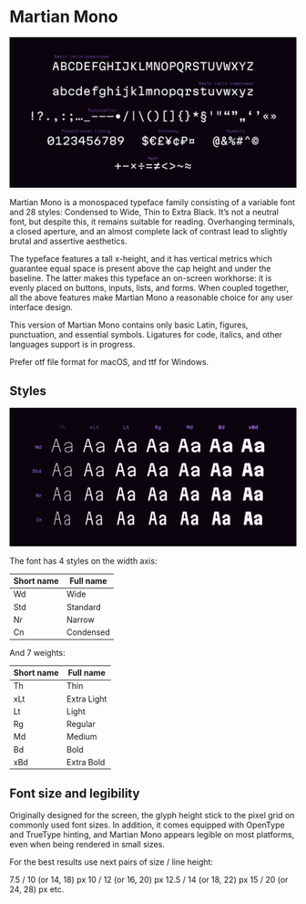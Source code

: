 # Martian Mono

<img src="./images/martian-mono-0.9.0-character-set.png" width="830">

Martian Mono is a monospaced typeface family consisting of a variable font and 28 styles: Condensed to Wide, Thin to Extra Black. It’s not a neutral font, but despite this, it remains suitable for reading. Overhanging terminals, a closed aperture, and an almost complete lack of contrast lead to slightly brutal and assertive aesthetics.

The typeface features a tall x-height, and it has vertical metrics which guarantee equal space is present above the cap height and under the baseline. The latter makes this typeface an on-screen workhorse: it is evenly placed on buttons, inputs, lists, and forms. When coupled together, all the above features make Martian Mono a reasonable choice for any user interface design.

This version of Martian Mono contains only basic Latin, figures, punctuation, and essential symbols. Ligatures for code, italics, and other languages support is in progress.

Prefer otf file format for macOS, and ttf for Windows.

## Styles

<img src="./images/martian-mono-font-styles.png" width="830">

The font has 4 styles on the width axis:

| Short name | Full name |
| ---------- | --------- |
| Wd | Wide |
| Std | Standard |
| Nr | Narrow |
| Cn | Condensed |

And 7 weights:

| Short name | Full name |
| ---------- | --------- |
| Th | Thin |
| xLt | Extra Light |
| Lt | Light |
| Rg | Regular |
| Md | Medium |
| Bd | Bold |
| xBd | Extra Bold |

## Font size and legibility

Originally designed for the screen, the glyph height stick to the pixel grid on commonly used font sizes. In addition, it comes equipped with OpenType and TrueType hinting, and Martian Mono appears legible on most platforms, even when being rendered in small sizes.

For the best results use next pairs of size / line height:

7.5 / 10 (or 14, 18) px
10 / 12 (or 16, 20) px
12.5 / 14 (or 18, 22) px
15 / 20 (or 24, 28) px
etc.